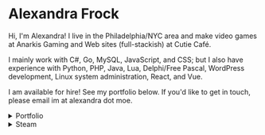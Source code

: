 <p align="center">
<h1>Alexandra Frock</h1>
</p>

Hi, I'm Alexandra! I live in the Philadelphia/NYC area and make video games at Anarkis Gaming and Web sites (full-stackish) at Cutie Café. 

I mainly work with C#, Go, MySQL, JavaScript, and CSS; but I also have experience with Python, PHP, Java, Lua, Delphi/Free Pascal, WordPress development, Linux system administration, React, and Vue.

I am available for hire! See my portfolio below. If you'd like to get in touch, please email im at alexandra dot moe.

<details>
<summary>Portfolio</summary>

### [Gloss](https://getgloss.app/) (2018-)
Gloss tracks information about PC video games and sends notifications to various instant messaging and social media apps, including Steam, Discord, Twitter, and through web browsers.

[ Node.js, JavaScript, HTML/CSS ]

### [After the Collapse](https://www.anarkisgaming.com/after-the-collapse-info/) (2017-)
After the Collapse is a post-apocalyptic base-building survival game. At Anarkis Gaming, I wrote the Lua-based modding framework, wrote platform build and release tools, integrated platform-specific features, and worked on other small engine features and fixes.

[ C#/.NET, MonoGame, Lua ]

### [GroupBundl.es](https://groupbundl.es/) (2017-2019)
GroupBundl.es makes video game multi-packs - i.e. when a retailer offers multiple of the same item for a lower price-per-item - easy to split between multiple people.

[ PHP, MySQL, HTML/CSS ]

### [ItemRates.app](https://itemrates.app/) (2019)
ItemRates.app is a Web site that shows the current rates for virtual in-game "items" on official and third-party markets.

[ Node.js, JavaScript, HTML/CSS ]

### [Unending Galaxy](https://www.anarkisgaming.com/unending-galaxy-info) (2016-2017)
Unending Galaxy is a 4X space opera real-time strategy game. At Anarkis Gaming, I integrated Steamworks features and wrote the Steam Workshop tool in .NET.

[ Delphi Pascal, C#/.NET ]

</details>

<details>
  <summary>Steam</summary>

<p align="center">
  <b>Recently played</b>
</p>

|[<img src="https://steamcdn-a.akamaihd.net/steam/apps/1157970/header.jpg" style="max-height: 100px;">](https://store.steampowered.com/app/1157970)|[<img src="https://steamcdn-a.akamaihd.net/steam/apps/480/header.jpg" style="max-height: 100px;">](https://store.steampowered.com/app/480)|[<img src="https://steamcdn-a.akamaihd.net/steam/apps/379390/header.jpg" style="max-height: 100px;">](https://store.steampowered.com/app/379390)|
|-|-|-|
|<p align="center">[Special K](https://store.steampowered.com/app/1157970)</p>|<p align="center">[Spacewar](https://store.steampowered.com/app/480)</p>|<p align="center">[Superstar Dance Club](https://store.steampowered.com/app/379390)</p>|
</details>